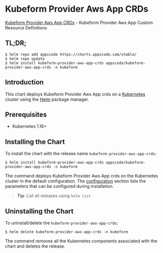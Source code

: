 # Kubeform Provider Aws App CRDs

[Kubeform Provider Aws App CRDs](https://github.com/kubeform) - Kubeform Provider Aws App Custom Resource Definitions

## TL;DR;

```console
$ helm repo add appscode https://charts.appscode.com/stable/
$ helm repo update
$ helm install kubeform-provider-aws-app-crds appscode/kubeform-provider-aws-app-crds -n kubeform
```

## Introduction

This chart deploys Kubeform Provider Aws App crds on a [Kubernetes](http://kubernetes.io) cluster using the [Helm](https://helm.sh) package manager.

## Prerequisites

- Kubernetes 1.16+

## Installing the Chart

To install the chart with the release name `kubeform-provider-aws-app-crds`:

```console
$ helm install kubeform-provider-aws-app-crds appscode/kubeform-provider-aws-app-crds -n kubeform
```

The command deploys Kubeform Provider Aws App crds on the Kubernetes cluster in the default configuration. The [configuration](#configuration) section lists the parameters that can be configured during installation.

> **Tip**: List all releases using `helm list`

## Uninstalling the Chart

To uninstall/delete the `kubeform-provider-aws-app-crds`:

```console
$ helm delete kubeform-provider-aws-app-crds -n kubeform
```

The command removes all the Kubernetes components associated with the chart and deletes the release.


